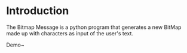 # Introduction

The Bitmap Message is a python program that generates a new BitMap made up with characters as input of the user's text. 

Demo~

